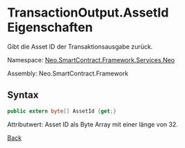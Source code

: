 # TransactionOutput.AssetId Eigenschaften

Gibt die Asset ID der Transaktionsausgabe zurück.

Namespace: [Neo.SmartContract.Framework.Services.Neo](../../neo.md)

Assembly: Neo.SmartContract.Framework

## Syntax

```c#
public extern byte[] AssetId {get;}
```

Attributwert: Asset ID als Byte Array mit einer länge von 32.



[Back](../TransactionOutput.md)
